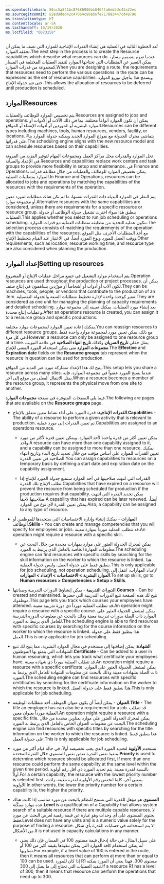 ```yaml
---
ms.openlocfilehash: 80ac5a841bc87686906bb8464fa6ed3dc43a22ec
ms.sourcegitcommit: 82ed9ded42c47064c90ab6fe717893447cd48796
ms.translationtype: HT
ms.contentlocale: ar-SA
ms.lasthandoff: 10/19/2020
ms.locfileid: "6073158"
---
```

<span data-ttu-id="f5127-101">تُعد الخطوة التالية في العملية هي إنشاء القدرات الإنتاجية للموارد التي تصف ما يمكن أن تحققه الموارد.</span><span class="sxs-lookup"><span data-stu-id="f5127-101">The next step in the process is to create the Resource capabilities which describe what resources can do.</span></span> <span data-ttu-id="f5127-102">عندما تقوم بتصميم مسار، يمكن التعبير عن المتطلبات التي تحتاجها الموارد لتنفيذ العمليات المختلفة في المسار كمجموعة من قدرات الموارد.</span><span class="sxs-lookup"><span data-stu-id="f5127-102">When you are designing a route, the requirements that resources need to perform the various operations in the route can be expressed as the set of resource capabilities.</span></span> <span data-ttu-id="f5127-103">ويسمح هذا بتأجيل توزيع الموارد حتى تتم جدولة الإنتاج.</span><span class="sxs-lookup"><span data-stu-id="f5127-103">This allows the allocation of resources to be deferred until production is scheduled.</span></span>

## <a name="resources"></a><span data-ttu-id="f5127-104">الموارد</span><span class="sxs-lookup"><span data-stu-id="f5127-104">Resources</span></span>

<span data-ttu-id="f5127-105">يتم تخصيص الموارد للوظائف والعمليات.</span><span class="sxs-lookup"><span data-stu-id="f5127-105">Resources are assigned to jobs and operations.</span></span> <span data-ttu-id="f5127-106">يمكن أن تكون الموارد أنواعاً مختلفة، بما في ذلك الآلات أو الأدوات أو الموارد البشرية أو الموردين أو أدوات الإنشاء أو المواقع.</span><span class="sxs-lookup"><span data-stu-id="f5127-106">Resources can be different types including machines, tools, human resources, vendors, facility, or locations.</span></span> <span data-ttu-id="f5127-107">يتماشى محرك الجدولة مع نموذج الموارد الجديد ويمكنه جدولة الموارد بناءً على قدراتها.</span><span class="sxs-lookup"><span data-stu-id="f5127-107">The scheduling engine aligns with the new resource model and can schedule resources based on their capabilities.</span></span>

<span data-ttu-id="f5127-108">تحل الموارد والقدرات محل مراكز العمل ومجموعات المهام لتوفير المزيد من المرونة في الإعداد والصيانة.</span><span class="sxs-lookup"><span data-stu-id="f5127-108">Resources and capabilities replace work centers and task groups to provide more flexibility in setup and maintenance.</span></span> <span data-ttu-id="f5127-109">في Finance and Operations، يمكن تخصيص الموارد للوظائف والعمليات من خلال مطابقة قدرات الموارد بمتطلبات العملية.</span><span class="sxs-lookup"><span data-stu-id="f5127-109">In Finance and Operations, resources can be allocated to jobs and operations by matching the capabilities of the resources with the requirements of the operation.</span></span>

<span data-ttu-id="f5127-110">يتم النظر في الموارد البديلة ذات القدرات نفسها، ما لم تكن هناك متطلبات لمورد معين أو مجموعة موارد.</span><span class="sxs-lookup"><span data-stu-id="f5127-110">Alternative resources with the same capabilities are considered, unless there are requirements for a specific resource or resource group.</span></span> <span data-ttu-id="f5127-111">ينطبق هذا سواء اخترت تشغيل جدولة الوظائف أو جدولة العمليات.</span><span class="sxs-lookup"><span data-stu-id="f5127-111">This applies whether you select to run job scheduling or operations scheduling.</span></span> <span data-ttu-id="f5127-112">تتكون عملية التحديد من مطابقة متطلبات العملية مع قدرات الموارد.</span><span class="sxs-lookup"><span data-stu-id="f5127-112">The selection process consists of matching the requirements of the operation with the capabilities of the resources.</span></span> <span data-ttu-id="f5127-113">مع أخذ المتطلبات الأخرى، مثل الموقع ووقت العمل للمورد ونوع المورد أيضاً، في الاعتبار عند القيام بتخطيط الإنتاج.</span><span class="sxs-lookup"><span data-stu-id="f5127-113">Other requirements, such as location, resource working time, and resource type are also considered when planning the production.</span></span>

## <a name="setting-up-resources"></a><span data-ttu-id="f5127-114">إعداد الموارد</span><span class="sxs-lookup"><span data-stu-id="f5127-114">Setting up resources</span></span>

<span data-ttu-id="f5127-115">يتم استخدام موارد التشغيل في جميع مراحل عمليات الإنتاج أو المشروع.</span><span class="sxs-lookup"><span data-stu-id="f5127-115">Operation resources are used throughout the production or project processes.</span></span> <span data-ttu-id="f5127-116">يمكن أن تكون آلات أو أدوات أو أشخاصاً أو مورّدين يساهمون في إنتاج صنف.</span><span class="sxs-lookup"><span data-stu-id="f5127-116">They can be machines, tools, people, or vendors that contribute to the production of an item.</span></span> <span data-ttu-id="f5127-117">تعتبر كوحدة واحدة لإدارة تخطيط متطلبات السعة والجدولة التفصيلية.</span><span class="sxs-lookup"><span data-stu-id="f5127-117">They are considered as one unit for managing the planning of capacity requirements and detailed scheduling.</span></span> <span data-ttu-id="f5127-118">بعد إنشاء مورد العمليات، يمكنك تعيينه إلى مجموعة موارد وعمليات إنتاج محددة.</span><span class="sxs-lookup"><span data-stu-id="f5127-118">After an operations resource is created, you can assign it to a resource group and specific productions.</span></span>

<span data-ttu-id="f5127-119">يمكنك إعادة تعيين الموارد لمجموعات موارد مختلفة.</span><span class="sxs-lookup"><span data-stu-id="f5127-119">You can reassign resources to different resource groups.</span></span> <span data-ttu-id="f5127-120">مع ذلك، يمكن تعيين مورد لمجموعة موارد واحدة فقط في كل مرة.</span><span class="sxs-lookup"><span data-stu-id="f5127-120">However, a resource can only be assigned to one resource group at a time.</span></span> <span data-ttu-id="f5127-121">يمثل حقلي **تاريخ السريان** وكذلك **تاريخ انتهاء الصلاحية** في علامة التبويب **مجموعات الموارد** متى يمكن استخدام المورد المعني للإنتاج.</span><span class="sxs-lookup"><span data-stu-id="f5127-121">The **Effective** and **Expiration date** fields on the **Resource groups** tab represent when the resource in question can be used for production.</span></span>

<span data-ttu-id="f5127-122">يتيح لك هذا الإعداد مشاركة مورد عبر العديد من المواقع.</span><span class="sxs-lookup"><span data-stu-id="f5127-122">This setup lets you share a resource across many sites.</span></span> <span data-ttu-id="f5127-123">عندما يصبح المورد عضواً في مجموعة الموارد، فإنه يمثل الانتقال الفعلي من موقع إلى آخر.</span><span class="sxs-lookup"><span data-stu-id="f5127-123">When a resource becomes a member of the resource group, it represents the physical move from one site to another.</span></span>


<span data-ttu-id="f5127-124">فيما يلي الصفحات المتوفرة في صفحة **مجموعات الموارد**.</span><span class="sxs-lookup"><span data-stu-id="f5127-124">The following are pages that are available on the **Resource groups** page.</span></span>



- <span data-ttu-id="f5127-125">**القدرات الإنتاجية**: قدرة المورد على أداء نشاط معين متعلق بالإنتاج.</span><span class="sxs-lookup"><span data-stu-id="f5127-125">**Capabilities** - The ability of a resource to perform a given activity that is relevant to production.</span></span> <span data-ttu-id="f5127-126">تم تعيين القدرات إلى مورد عملية.</span><span class="sxs-lookup"><span data-stu-id="f5127-126">Capabilities are assigned to an operations resource.</span></span>



    - <span data-ttu-id="f5127-127">يمكن تعيين أكثر من قدرة واحدة لأحد الموارد، ويمكن تعيين قدرة لأكثر من مورد واحد.</span><span class="sxs-lookup"><span data-stu-id="f5127-127">A resource can have more than one capability assigned to it, and a capability can be assigned to more than one resource.</span></span> <span data-ttu-id="f5127-128">يمكنك تعيين القدرات للموارد على أساس مؤقت من خلال تحديد تاريخ البدء وتاريخ انتهاء الصلاحية في تعيين القدرة.</span><span class="sxs-lookup"><span data-stu-id="f5127-128">You can assign capabilities to resources on a temporary basis by defining a start date and expiration date on the capability assignment.</span></span>



    - <span data-ttu-id="f5127-129">القدرات التي انتهت صلاحيتها في أحد الموارد ستمنع جدولة المورد للإنتاج إذا تطلب الإنتاج تلك القدرة.</span><span class="sxs-lookup"><span data-stu-id="f5127-129">Capabilities that have expired on a resource will prevent the resource from being scheduled for production if the production requires that capability.</span></span> <span data-ttu-id="f5127-130">يمكن تجديد القدرة التي انتهت صلاحيتها لاحقاً.</span><span class="sxs-lookup"><span data-stu-id="f5127-130">A capability that has expired can be later renewed.</span></span> <span data-ttu-id="f5127-131">أيضاً، يمكن تعيين القدرة لأي نوع من الموارد.</span><span class="sxs-lookup"><span data-stu-id="f5127-131">Also, a capability can be assigned to any type of resource.</span></span>



- <span data-ttu-id="f5127-132">**المهارات** - يمكنك إنشاء وإدارة الاختصاصات التي ستحددها للموظفين أو الوظائف.</span><span class="sxs-lookup"><span data-stu-id="f5127-132">**Skills** - You can create and manage competencies that you will specify for employees or jobs.</span></span> <span data-ttu-id="f5127-133">قد تتطلب العملية مورداً بمهارة معينة.</span><span class="sxs-lookup"><span data-stu-id="f5127-133">An operation might require a resource with a specific skill.</span></span>



    - <span data-ttu-id="f5127-134">يمكن لمحرك الجدولة العثور على موارد بمهارات محددة من خلال البحث عن معلومات المهارة الخاصة بالعامل الذي يرتبط به المورد.</span><span class="sxs-lookup"><span data-stu-id="f5127-134">The scheduling engine can find resources with specific skills by searching for the skill information on the worker to which the resource is linked.</span></span> <span data-ttu-id="f5127-135">هذا ينطبق فقط على جدولة العمل، وليس جدولة العملية.</span><span class="sxs-lookup"><span data-stu-id="f5127-135">This is only applicable for job scheduling, not operation scheduling.</span></span> <span data-ttu-id="f5127-136">لإعداد المهارات، انتقل إلى **الموارد البشرية > الاختصاصات > الإعداد > المهارات**.</span><span class="sxs-lookup"><span data-stu-id="f5127-136">To set up skills, go to **Human resources > Competencies > Setup > Skills**.</span></span>



- <span data-ttu-id="f5127-137">**الدورات التدريبية** - يمكن إنشاؤها الدورات التدريبية وصيانتها.</span><span class="sxs-lookup"><span data-stu-id="f5127-137">**Courses** - Can be created and maintained.</span></span> <span data-ttu-id="f5127-138">تتيح لك هذه الصفحة تتبع الدورات التدريبية التي حضرها موظفوك.</span><span class="sxs-lookup"><span data-stu-id="f5127-138">This page lets you track which courses your employees have attended.</span></span> <span data-ttu-id="f5127-139">قد تتطلب العملية مورداً ذي دورة تدريبية معينة.</span><span class="sxs-lookup"><span data-stu-id="f5127-139">An operation might require a resource with a specific course.</span></span> <span data-ttu-id="f5127-140">يمكن لمشغل الجدولة العثور على الموارد ذات الصلة بدورات تدريبية معينة وذلك بالبحث عن معلومات الدورة التدريبية للعامل الذي يرتبط به المورد.</span><span class="sxs-lookup"><span data-stu-id="f5127-140">The scheduling engine is able to find resources with specific courses by searching for the course information on the worker to which the resource is linked.</span></span> <span data-ttu-id="f5127-141">هذا ينطبق فقط على جدولة العمل.</span><span class="sxs-lookup"><span data-stu-id="f5127-141">This is only applicable for job scheduling.</span></span>



- <span data-ttu-id="f5127-142">**الشهادة**: يمكن إضافتها إلى مستخدم في مجال الموارد البشرية، مما يتيح لك تتبع الشهادات التي يتمتع بها الموظفون.</span><span class="sxs-lookup"><span data-stu-id="f5127-142">**Certificate** - Can be added to a user in human resourcing, which lets you track what certificate your employees have.</span></span> <span data-ttu-id="f5127-143">قد تتطلب العملية مورداً ذي شهادة معينة.</span><span class="sxs-lookup"><span data-stu-id="f5127-143">An operation might require a resource with a specific certificate.</span></span> <span data-ttu-id="f5127-144">يمكن لمشغل الجدولة العثور على الموارد ذات الصلة بشهادات معينة وذلك بالبحث عن معلومات الشهادة للعامل الذي يرتبط به المورد.</span><span class="sxs-lookup"><span data-stu-id="f5127-144">The scheduling engine can find resources with specific certificates by searching for the certificate information on the worker to which the resource is linked.</span></span> <span data-ttu-id="f5127-145">هذا ينطبق فقط على جدولة العمل.</span><span class="sxs-lookup"><span data-stu-id="f5127-145">This is only applicable for job scheduling.</span></span>



- <span data-ttu-id="f5127-146">**العنوان** - يمكن أيضاً أن يكون عنوان الموظف أحد متطلبات الوظيفة.</span><span class="sxs-lookup"><span data-stu-id="f5127-146">**Title** - The title an employee has can also be a requirement for a job.</span></span> <span data-ttu-id="f5127-147">قد تتطلب العملية مورداً بعنوان معين.</span><span class="sxs-lookup"><span data-stu-id="f5127-147">An operation might require a resource with a specific title.</span></span> <span data-ttu-id="f5127-148">يمكن لمحرك الجدولة العثور على موارد بعناوين محددة من خلال البحث عن معلومات العنوان الخاص بالعامل الذي يرتبط به المورد.</span><span class="sxs-lookup"><span data-stu-id="f5127-148">The scheduling engine can find resources with specific titles by searching for the title information on the worker to which the resource is linked.</span></span> <span data-ttu-id="f5127-149">هذا ينطبق فقط على جدولة العمل.</span><span class="sxs-lookup"><span data-stu-id="f5127-149">This is only applicable for job scheduling.</span></span>




- <span data-ttu-id="f5127-150">تستخدم **الأولوية** لتحديد المورد الذي يجب تخصيصه أولاً، في حالة قيام أكثر من مورد بتنفيذ نفس القدرة ضمن نفس المستوى خلال الفترة المحددة.</span><span class="sxs-lookup"><span data-stu-id="f5127-150">**Priority** is used to determine which resource should be allocated first, if more than one resource could perform the same capability at the same level within the given time period.</span></span> <span data-ttu-id="f5127-151">بالنسبة لقدرة معينة، يتم تحديد المورد ذي أقل رقم أولوية أولاً.</span><span class="sxs-lookup"><span data-stu-id="f5127-151">For a certain capability, the resource with the lowest priority number is selected first.</span></span> <span data-ttu-id="f5127-152">بمعنى آخر، كلما انخفض رقم الأولوية لقدرة معينة، زادت الأولوية.</span><span class="sxs-lookup"><span data-stu-id="f5127-152">In other words, the lower the priority number for a certain capability is, the higher the priority.</span></span>



- <span data-ttu-id="f5127-153">**المستوى** هو مؤهل للقدرة التي تسمح للنظام بالبحث عن مورد مناسب إذا كانت هناك عدة موارد ممكّنة.</span><span class="sxs-lookup"><span data-stu-id="f5127-153">**Level** is a qualification of a Capability that allows system search of a suitable resource if there are multiple capable resources.</span></span> <span data-ttu-id="f5127-154">لا يحتوي المستوى على أي وحدات وهو عبارة عن قيمة رقمية لغرض البحث عن مورد فقط.</span><span class="sxs-lookup"><span data-stu-id="f5127-154">Level does not have any units and is a numeric value solely for the purpose of finding a resource.</span></span> <span data-ttu-id="f5127-155">لا يتم استخدامه في حسابات القدرة بأي شكل من الأشكال.</span><span class="sxs-lookup"><span data-stu-id="f5127-155">It is not used in capacity calculations in any manner.</span></span>



    - <span data-ttu-id="f5127-156">على سبيل المثال، في حالة إدخال قيمة مستوى 100 في المسار، فإن ذلك يعني أنه يمكن استخدام كافة الموارد التي يمكن تنفيذها بقيمة أكبر من 100 أو تساويها.</span><span class="sxs-lookup"><span data-stu-id="f5127-156">For example, if a level value of 100 is entered in the route, then it means all resources that can perform at more than or equal to 100 can be used.</span></span> <span data-ttu-id="f5127-157">إذا كان للمورد R1 مستوى 300، فهذا يعني أن المورد يمكنه تنفيذ العمليات التي تحتاج إلى ما يصل إلى 300.</span><span class="sxs-lookup"><span data-stu-id="f5127-157">If a resource R1 has a level of 300, then it means that resource can perform the operations that need up to 300.</span></span>
